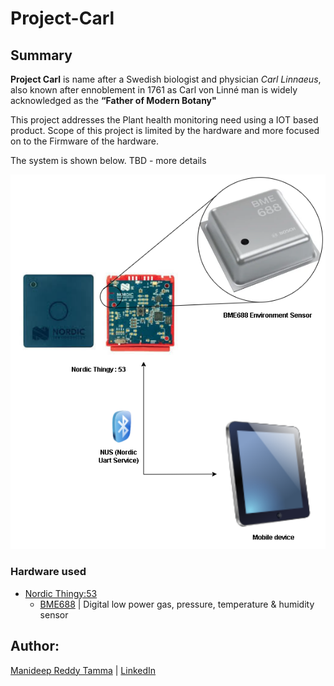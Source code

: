 # Project-Carl

## Summary
**Project Carl** is name after a Swedish biologist and physician *Carl Linnaeus*, also known after ennoblement in 1761 as Carl von Linné man is widely acknowledged as the **“Father of Modern Botany"**

This project addresses the Plant health monitoring need using a IOT based product. Scope of this project is limited by the hardware and more focused on to the Firmware of the hardware.

The system is shown below. TBD - more details

![Block Diagram](./documents/media/Project_Carl_System_Overview.png "System Overview")

### Hardware used

- [Nordic Thingy:53](https://www.nordicsemi.com/Products/Development-hardware/Nordic-Thingy-53)
    - [BME688](https://cdn.shopify.com/s/files/1/0174/1800/files/bst-bme688-ds000.pdf?v=1620834794) | Digital low power gas, pressure, temperature & humidity sensor

## Author: 

[Manideep Reddy Tamma](mailto:manideep@bioliberty.co.uk) | [LinkedIn](https://www.linkedin.com/in/manideep-reddy-tamma/)